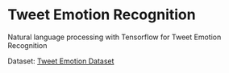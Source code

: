 # Tweet Emotion Recognition
Natural language processing with Tensorflow for Tweet Emotion Recognition 


Dataset: [Tweet Emotion Dataset](https://github.com/dair-ai/emotion_dataset)



